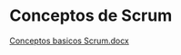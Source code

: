 # Conceptos de Scrum
[Conceptos basicos Scrum.docx](https://github.com/CaroFalzoi/AULA28ISPC/files/9214663/Conceptos.basicos.Scrum.docx)

